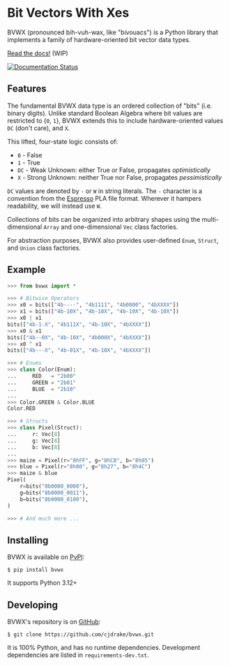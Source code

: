# Bit Vectors With Xes

BVWX (pronounced bih-vuh-wax, like "bivouacs") is a Python library that
implements a family of hardware-oriented bit vector data types.

[Read the docs!](https://bvwx.rtfd.org) (WIP)

[![Documentation Status](https://readthedocs.org/projects/bvwx/badge/?version=latest)](https://bvwx.readthedocs.io/en/latest/?badge=latest)

## Features

The fundamental BVWX data type is an ordered collection of "bits" (i.e. binary digits).
Unlike standard Boolean Algebra where bit values are restricted to {``0``, ``1``},
BVWX extends this to include hardware-oriented values ``DC`` (don't care), and ``X``.

This lifted, four-state logic consists of:

* ``0`` - False
* ``1`` - True
* ``DC`` - Weak Unknown: either True or False, propagates *optimistically*
* ``X`` - Strong Unknown: neither True nor False, propagates *pessimistically*

``DC`` values are denoted by ``-`` or ``W`` in string literals.
The ``-`` character is a convention from the [Espresso][1] PLA file format.
Wherever it hampers readability, we will instead use ``W``.

Collections of bits can be organized into arbitrary shapes using the
multi-dimensional ``Array`` and one-dimensional ``Vec`` class factories.

For abstraction purposes, BVWX also provides user-defined
``Enum``, ``Struct``, and ``Union`` class factories.

## Example

```python
>>> from bvwx import *

>>> # Bitwise Operators
>>> x0 = bits(["4b----", "4b1111", "4b0000", "4bXXXX"])
>>> x1 = bits(["4b-10X", "4b-10X", "4b-10X", "4b-10X"])
>>> x0 | x1
bits(["4b-1-X", "4b111X", "4b-10X", "4bXXXX"])
>>> x0 & x1
bits(["4b--0X", "4b-10X", "4b000X", "4bXXXX"])
>>> x0 ^ x1
bits(["4b---X", "4b-01X", "4b-10X", "4bXXXX"])

>>> # Enums
>>> class Color(Enum):
...     RED   = "2b00"
...     GREEN = "2b01"
...     BLUE  = "2b10"
...
>>> Color.GREEN & Color.BLUE
Color.RED

>>> # Structs
>>> class Pixel(Struct):
...     r: Vec[8]
...     g: Vec[8]
...     b: Vec[8]
...
>>> maize = Pixel(r="8hFF", g="8hCB", b="8h05")
>>> blue = Pixel(r="8h00", g="8h27", b="8h4C")
>>> maize & blue
Pixel(
    r=bits("8b0000_0000"),
    g=bits("8b0000_0011"),
    b=bits("8b0000_0100"),
)

>>> # And much more ...
```

## Installing

BVWX is available on [PyPI](https://pypi.org):

    $ pip install bvwx

It supports Python 3.12+

## Developing

BVWX's repository is on [GitHub](https://github.com):

    $ git clone https://github.com/cjdrake/bvwx.git

It is 100% Python, and has no runtime dependencies.
Development dependencies are listed in `requirements-dev.txt`.


[//]: Links:

[1]: https://ptolemy.berkeley.edu/projects/embedded/pubs/downloads/espresso
